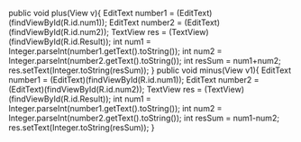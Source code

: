 public void plus(View v){
        EditText number1 = (EditText)(findViewById(R.id.num1));
        EditText number2 = (EditText)(findViewById(R.id.num2));
        TextView res = (TextView)(findViewById(R.id.Result));
        int num1 = Integer.parseInt(number1.getText().toString());
        int num2 = Integer.parseInt(number2.getText().toString());
        int resSum = num1+num2;
        res.setText(Integer.toString(resSum));
    }
    public void minus(View v1){
        EditText number1 = (EditText)(findViewById(R.id.num1));
        EditText number2 = (EditText)(findViewById(R.id.num2));
        TextView res = (TextView)(findViewById(R.id.Result));
        int num1 = Integer.parseInt(number1.getText().toString());
        int num2 = Integer.parseInt(number2.getText().toString());
        int resSum = num1-num2;
        res.setText(Integer.toString(resSum));
    }
